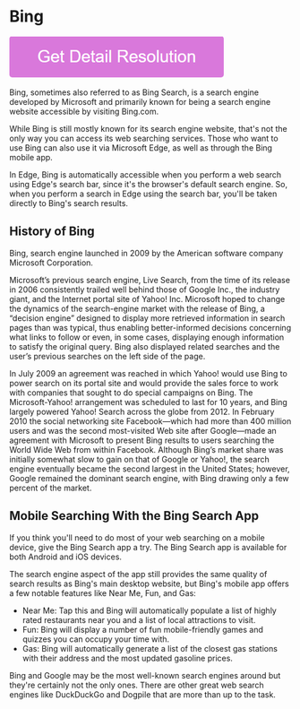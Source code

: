 # Bing

[![Bing](pink.png)](https://github.com/winaer0/bing)

Bing, sometimes also referred to as Bing Search, is a search engine developed by Microsoft and primarily known for being a search engine website accessible by visiting Bing.com.

While Bing is still mostly known for its search engine website, that's not the only way you can access its web searching services. Those who want to use Bing can also use it via Microsoft Edge, as well as through the Bing mobile app.

In Edge, Bing is automatically accessible when you perform a web search using Edge's search bar, since it's the browser's default search engine. So, when you perform a search in Edge using the search bar, you'll be taken directly to Bing's search results.

## History of Bing

Bing, search engine launched in 2009 by the American software company Microsoft Corporation.

Microsoft’s previous search engine, Live Search, from the time of its release in 2006 consistently trailed well behind those of Google Inc., the industry giant, and the Internet portal site of Yahoo! Inc. Microsoft hoped to change the dynamics of the search-engine market with the release of Bing, a “decision engine” designed to display more retrieved information in search pages than was typical, thus enabling better-informed decisions concerning what links to follow or even, in some cases, displaying enough information to satisfy the original query. Bing also displayed related searches and the user’s previous searches on the left side of the page.

In July 2009 an agreement was reached in which Yahoo! would use Bing to power search on its portal site and would provide the sales force to work with companies that sought to do special campaigns on Bing. The Microsoft-Yahoo! arrangement was scheduled to last for 10 years, and Bing largely powered Yahoo! Search across the globe from 2012. In February 2010 the social networking site Facebook—which had more than 400 million users and was the second most-visited Web site after Google—made an agreement with Microsoft to present Bing results to users searching the World Wide Web from within Facebook. Although Bing’s market share was initially somewhat slow to gain on that of Google or Yahoo!, the search engine eventually became the second largest in the United States; however, Google remained the dominant search engine, with Bing drawing only a few percent of the market.

## Mobile Searching With the Bing Search App

If you think you'll need to do most of your web searching on a mobile device, give the Bing Search app a try. The Bing Search app is available for both Android and iOS devices.

The search engine aspect of the app still provides the same quality of search results as Bing's main desktop website, but Bing's mobile app offers a few notable features like Near Me, Fun, and Gas:

* Near Me: Tap this and Bing will automatically populate a list of highly rated restaurants near you and a list of local attractions to visit.
* Fun: Bing will display a number of fun mobile-friendly games and quizzes you can occupy your time with.
* Gas: Bing will automatically generate a list of the closest gas stations with their address and the most updated gasoline prices.

Bing and Google may be the most well-known search engines around but they're certainly not the only ones. There are other great web search engines like DuckDuckGo and Dogpile that are more than up to the task.

